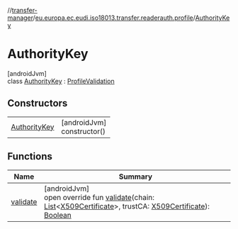 //[transfer-manager](../../../index.md)/[eu.europa.ec.eudi.iso18013.transfer.readerauth.profile](../index.md)/[AuthorityKey](index.md)

# AuthorityKey

[androidJvm]\
class [AuthorityKey](index.md) : [ProfileValidation](../-profile-validation/index.md)

## Constructors

|                                   |                               |
|-----------------------------------|-------------------------------|
| [AuthorityKey](-authority-key.md) | [androidJvm]<br>constructor() |

## Functions

| Name                    | Summary                                                                                                                                                                                                                                                                                                                                                                                                                                                                                                         |
|-------------------------|-----------------------------------------------------------------------------------------------------------------------------------------------------------------------------------------------------------------------------------------------------------------------------------------------------------------------------------------------------------------------------------------------------------------------------------------------------------------------------------------------------------------|
| [validate](validate.md) | [androidJvm]<br>open override fun [validate](validate.md)(chain: [List](https://kotlinlang.org/api/latest/jvm/stdlib/kotlin-stdlib/kotlin.collections/-list/index.html)&lt;[X509Certificate](https://developer.android.com/reference/kotlin/java/security/cert/X509Certificate.html)&gt;, trustCA: [X509Certificate](https://developer.android.com/reference/kotlin/java/security/cert/X509Certificate.html)): [Boolean](https://kotlinlang.org/api/latest/jvm/stdlib/kotlin-stdlib/kotlin/-boolean/index.html) |

